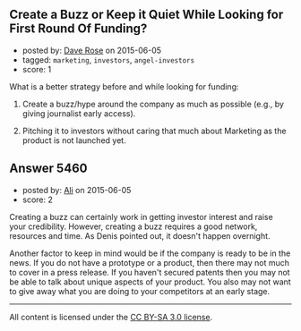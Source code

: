 ## Create a Buzz or Keep it Quiet While Looking for First Round Of Funding?

- posted by: [Dave Rose](https://stackexchange.com/users/4760911/dave-rose) on 2015-06-05
- tagged: `marketing`, `investors`, `angel-investors`
- score: 1

What is a better strategy before and while looking for funding: 

1. Create a buzz/hype around the company as much as possible (e.g., by giving journalist early access). 

2. Pitching it to investors without caring that much about Marketing as the product is not launched yet. 





## Answer 5460

- posted by: [Ali](https://stackexchange.com/users/2815644/ali) on 2015-06-05
- score: 2

Creating a buzz can certainly work in getting investor interest and raise your credibility. However, creating a buzz requires a good network, resources and time. As Denis pointed out, it doesn't happen overnight. 

Another factor to keep in mind would be if the company is ready to be in the news. If you do not have a prototype or a product, then there may not much to cover in a press release. If you haven't secured patents then you may not be able to talk about unique aspects of your product. You also may not want to give away what you are doing to your competitors at an early stage.



---

All content is licensed under the [CC BY-SA 3.0 license](https://creativecommons.org/licenses/by-sa/3.0/).
